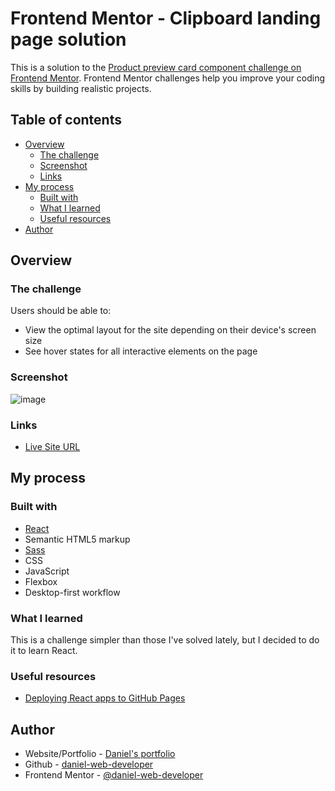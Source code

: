 # Frontend Mentor - Clipboard landing page solution

This is a solution to the [Product preview card component challenge on Frontend Mentor](https://www.frontendmentor.io/challenges/product-preview-card-component-GO7UmttRfa). Frontend Mentor challenges help you improve your coding skills by building realistic projects. 

## Table of contents

- [Overview](#overview)
  - [The challenge](#the-challenge)
  - [Screenshot](#screenshot)
  - [Links](#links)
- [My process](#my-process)
  - [Built with](#built-with)
  - [What I learned](#what-i-learned)
  - [Useful resources](#useful-resources)
- [Author](#author)

## Overview

### The challenge

Users should be able to:

- View the optimal layout for the site depending on their device's screen size
- See hover states for all interactive elements on the page

### Screenshot

![image](https://github.com/daniel-web-developer/product-preview-card-frontendmentor/assets/107224353/5b272465-aa87-4b6a-924c-17cd65d17ee0)

### Links

- [Live Site URL](https://daniel-web-developer.github.io/product-preview-card-frontendmentor/)

## My process

### Built with

- [React](https://react.dev/)
- Semantic HTML5 markup
- [Sass](https://sass-lang.com/)
- CSS
- JavaScript
- Flexbox
- Desktop-first workflow

### What I learned

This is a challenge simpler than those I've solved lately, but I decided to do it to learn React.

### Useful resources

- [Deploying React apps to GitHub Pages](https://blog.logrocket.com/deploying-react-apps-github-pages/)

## Author

- Website/Portfolio - [Daniel's portfolio](https://danieldevelops.tech/)
- Github - [daniel-web-developer](https://github.com/daniel-web-developer)
- Frontend Mentor - [@daniel-web-developer](https://www.frontendmentor.io/profile/daniel-web-developer)
